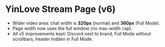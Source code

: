 # YinLove Stream Page (v6)

- Wider video area: chat width is **320px** (normal) and **360px** (Full Mode).
- Page width now uses the full window (no max-width cap).
- All v5 improvements kept: Discord next to brand, Full Mode without scrollbars, header hidden in Full Mode.
